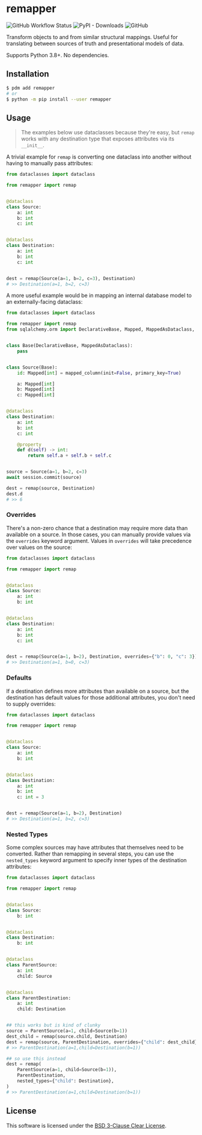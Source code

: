 # remapper

![GitHub Workflow Status](https://img.shields.io/github/actions/workflow/status/thearchitector/remapper/test.yaml?label=tests&style=flat-square)
![PyPI - Downloads](https://img.shields.io/pypi/dm/remapper?style=flat-square)
![GitHub](https://img.shields.io/github/license/thearchitector/remapper?style=flat-square)

Transform objects to and from similar structural mappings. Useful for translating between sources of truth and presentational models of data.

Supports Python 3.8+. No dependencies.

## Installation

```sh
$ pdm add remapper
# or
$ python -m pip install --user remapper
```

## Usage

> The examples below use dataclasses because they're easy, but `remap` works with any destination type that exposes attributes via its `__init__`.

A trivial example for `remap` is converting one dataclass into another without having to manually pass attributes:

```python
from dataclasses import dataclass

from remapper import remap


@dataclass
class Source:
    a: int
    b: int
    c: int


@dataclass
class Destination:
    a: int
    b: int
    c: int


dest = remap(Source(a=1, b=2, c=3), Destination)
# >> Destination(a=1, b=2, c=3)
```

A more useful example would be in mapping an internal database model to an externally-facing dataclass:

```python
from dataclasses import dataclass

from remapper import remap
from sqlalchemy.orm import DeclarativeBase, Mapped, MappedAsDataclass, mapped_column


class Base(DeclarativeBase, MappedAsDataclass):
    pass


class Source(Base):
    id: Mapped[int] = mapped_column(init=False, primary_key=True)

    a: Mapped[int]
    b: Mapped[int]
    c: Mapped[int]


@dataclass
class Destination:
    a: int
    b: int
    c: int

    @property
    def d(self) -> int:
        return self.a + self.b + self.c


source = Source(a=1, b=2, c=3)
await session.commit(source)

dest = remap(source, Destination)
dest.d
# >> 6
```

### Overrides

There's a non-zero chance that a destination may require more data than available on a source. In those cases, you can manually provide values via the `overrides` keyword argument. Values in `overrides` will take precedence over values on the source:

```python
from dataclasses import dataclass

from remapper import remap


@dataclass
class Source:
    a: int
    b: int


@dataclass
class Destination:
    a: int
    b: int
    c: int


dest = remap(Source(a=1, b=2), Destination, overrides={"b": 0, "c": 3})
# >> Destination(a=1, b=0, c=3)
```

### Defaults

If a destination defines more attributes than available on a source, but the destination has default values for those additional attributes, you don't need to supply overrides:

```python
from dataclasses import dataclass

from remapper import remap


@dataclass
class Source:
    a: int
    b: int


@dataclass
class Destination:
    a: int
    b: int
    c: int = 3


dest = remap(Source(a=1, b=2), Destination)
# >> Destination(a=1, b=2, c=3)
```

### Nested Types

Some complex sources may have attributes that themselves need to be converted. Rather than remapping in several steps, you can use the `nested_types` keyword argument to specify inner types of the destination attributes:

```python
from dataclasses import dataclass

from remapper import remap


@dataclass
class Source:
    b: int


@dataclass
class Destination:
    b: int


@dataclass
class ParentSource:
    a: int
    child: Source


@dataclass
class ParentDestination:
    a: int
    child: Destination


## this works but is kind of clunky
source = ParentSource(a=1, child=Source(b=1))
dest_child = remap(source.child, Destination)
dest = remap(source, ParentDestination, overrides={"child": dest_child})
# >> ParentDestination(a=1,child=Destination(b=1))

## so use this instead
dest = remap(
    ParentSource(a=1, child=Source(b=1)),
    ParentDestination,
    nested_types={"child": Destination},
)
# >> ParentDestination(a=1,child=Destination(b=1))
```

## License

This software is licensed under the [BSD 3-Clause Clear License](LICENSE).
